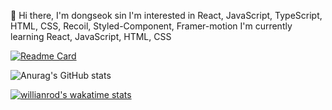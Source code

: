 👋 Hi there, I'm dongseok sin 
 I'm interested in React, JavaScript, TypeScript, HTML, CSS, Recoil, Styled-Component, Framer-motion
 I'm currently learning React, JavaScript, HTML, CSS




[![Readme Card](https://github-readme-stats.vercel.app/api/pin/?username=dongddddd&repo=dongddddd&theme=dark&hide_border=true)](https://github.com/dongddddd/dongddddd)

![Anurag's GitHub stats](https://github-readme-stats.vercel.app/api?username=dongseok&show_icons=true&theme=tokyonight)

[![willianrod's wakatime stats](https://github-readme-stats.vercel.app/api/wakatime?username=dongseok&theme=ayu-mirage&layout=compact)](https://github.com/dongddddd)


<!--
**dongddddd/dongddddd** is a ✨ _special_ ✨ repository because its `README.md` (this file) appears on your GitHub profile.

Here are some ideas to get you started:

- 🔭 I’m currently working on ...
- 🌱 I’m currently learning ...
- 👯 I’m looking to collaborate on ...
- 🤔 I’m looking for help with ...
- 💬 Ask me about ...
- 📫 How to reach me: ...
- 😄 Pronouns: ...
- ⚡ Fun fact: ...
-->
